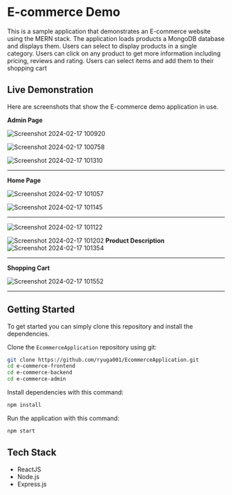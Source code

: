 # E-commerce Demo

This is a sample application that demonstrates an E-commerce website using the MERN stack. The application loads 
products a MongoDB database and displays them. Users can select to display products in a single category. Users can 
click on any product to get more information including pricing, reviews and rating. Users can select items and 
add them to their shopping cart

## Live Demonstration

Here are screenshots that show the E-commerce demo application in use.

**Admin Page**


![Screenshot 2024-02-17 100920](https://github.com/ryuga001/EcommerceApplication/assets/127576851/9c596d69-fb67-429e-b835-c35fd38c6c12)


![Screenshot 2024-02-17 100758](https://github.com/ryuga001/EcommerceApplication/assets/127576851/ee63b7f8-61ba-4de4-aacf-7c583a09077c)



![Screenshot 2024-02-17 101310](https://github.com/ryuga001/EcommerceApplication/assets/127576851/76653335-2bd3-480c-b397-c2874a9d4427)

----

**Home Page**

![Screenshot 2024-02-17 101057](https://github.com/ryuga001/EcommerceApplication/assets/127576851/847661cf-1695-49eb-b9d9-d4ea24758dca)


![Screenshot 2024-02-17 101145](https://github.com/ryuga001/EcommerceApplication/assets/127576851/c2a555d6-b494-473b-95a1-5dec040ff3b1)


---
![Screenshot 2024-02-17 101122](https://github.com/ryuga001/EcommerceApplication/assets/127576851/33566f0d-8819-4598-ba9e-24b9e568d749)



![Screenshot 2024-02-17 101202](https://github.com/ryuga001/EcommerceApplication/assets/127576851/3c718a66-67b7-4273-9217-4cba2be4044d)
**Product Description**
![Screenshot 2024-02-17 101354](https://github.com/ryuga001/EcommerceApplication/assets/127576851/2a15167a-ca9a-4131-a4ae-d1e813f6b499)

---

**Shopping Cart**

![Screenshot 2024-02-17 101552](https://github.com/ryuga001/EcommerceApplication/assets/127576851/7bd1e476-cba1-4329-a7ec-31324b06b697)

---

## Getting Started
To get started  you can simply clone this repository and install the dependencies.

Clone the `EcommerceApplication` repository using git:

```bash
git clone https://github.com/ryuga001/EcommerceApplication.git
cd e-commerce-frontend
cd e-commerce-backend
cd e-commerce-admin
```

Install dependencies with this command:
```bash
npm install
```

Run the application with this command:
```bash
npm start
```

## Tech Stack
* ReactJS
* Node.js
* Express.js
